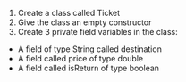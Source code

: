 1. Create a class called Ticket
2. Give the class an empty constructor
3. Create 3 private field variables in the class:
- A field of type String called destination
- A field called price of type double
- A field called isReturn of type boolean
